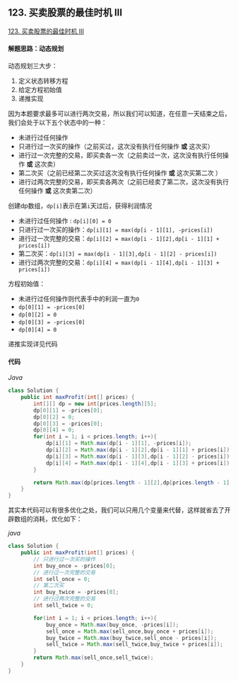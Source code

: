 ## 123. 买卖股票的最佳时机 III

[123. 买卖股票的最佳时机 III](https://leetcode-cn.com/problems/best-time-to-buy-and-sell-stock-iii/)

#### 解题思路：动态规划

动态规划三大步：

1. 定义状态转移方程
2. 给定方程初始值
3. 递推实现



因为本题要求最多可以进行两次交易，所以我们可以知道，在任意一天结束之后，我们会处于以下五个状态中的一种：

- 未进行过任何操作
- 只进行过一次买的操作（之前买过，这次没有执行任何操作 **或** 这次买）
- 进行过一次完整的交易，即买卖各一次（之前卖过一次，这次没有执行任何操作 **或**  这次卖）
- 第二次买（之前已经第二次买过这次没有执行任何操作 **或** 这次买第二次 ）
- 进行过两次完整的交易，即买卖各两次（之前已经卖了第二次，这次没有执行任何操作 **或**  这次卖第二次）

创建dp数组，`dp[i]`表示在第`i`天过后，获得利润情况

- 未进行过任何操作 : `dp[i][0] = 0`
- 只进行过一次买的操作：`dp[i][1] = max(dp[i - 1][1], -prices[i])`
- 进行过一次完整的交易：`dp[i][2] = max(dp[i - 1][2],dp[i - 1][1] + prices[i])`
- 第二次买：`dp[i][3] = max(dp[i - 1][3],dp[i - 1][2] - prices[i])`
- 进行过两次完整的交易：`dp[i][4] = max(dp[i - 1][4],dp[i - 1][3] + prices[i])`



方程初始值：

- 未进行过任何操作则代表手中的利润一直为`0`
- `dp[0][1] = -prices[0]`
- `dp[0][2] = 0`
- `dp[0][3] = -prices[0]`
- `dp[0][4] = 0`



递推实现详见代码

#### 代码

*Java*

```java
class Solution {
    public int maxProfit(int[] prices) {
        int[][] dp = new int[prices.length][5];
        dp[0][1] = -prices[0];
        dp[0][2] = 0;
        dp[0][3] = -prices[0];
        dp[0][4] = 0;
        for(int i = 1; i < prices.length; i++){
            dp[i][1] = Math.max(dp[i - 1][1], -prices[i]); 
            dp[i][2] = Math.max(dp[i - 1][2],dp[i - 1][1] + prices[i]);
            dp[i][3] = Math.max(dp[i - 1][3],dp[i - 1][2] - prices[i]);
            dp[i][4] = Math.max(dp[i - 1][4],dp[i - 1][3] + prices[i]);
        }

        return Math.max(dp[prices.length - 1][2],dp[prices.length - 1][4]);
    }
}
```

其实本代码可以有很多优化之处，我们可以只用几个变量来代替，这样就省去了开辟数组的消耗，优化如下：

*java*

```java
class Solution {
    public int maxProfit(int[] prices) {
        // 只进行过一次买的操作
        int buy_once = -prices[0];
        // 进行过一次完整的交易
        int sell_once = 0;
        // 第二次买
        int buy_twice = -prices[0];
        // 进行过两次完整的交易
        int sell_twice = 0;

        for(int i = 1; i < prices.length; i++){
            buy_once = Math.max(buy_once, -prices[i]);
            sell_once = Math.max(sell_once,buy_once + prices[i]);
            buy_twice = Math.max(buy_twice,sell_once - prices[i]);
            sell_twice = Math.max(sell_twice,buy_twice + prices[i]);
        }
        return Math.max(sell_once,sell_twice);
    }
}
```

